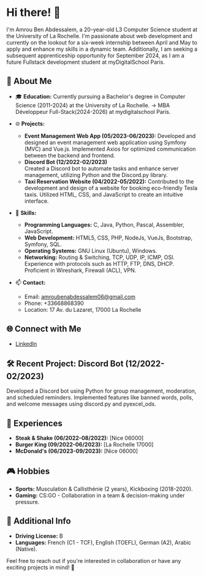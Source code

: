 # Hi there! 👋

I'm Amrou Ben Abdessalem, a 20-year-old L3 Computer Science student at the University of La Rochelle. I'm passionate about web development and currently on the lookout for a six-week internship between April and May to apply and enhance my skills in a dynamic team. Additionally, I am seeking a subsequent apprenticeship opportunity for September 2024, as I am a future Fullstack development student at myDigitalSchool Paris.

## 🚀 About Me

- 🎓 **Education:** Currently pursuing a Bachelor's degree in Computer Science (2011-2024) at the University of La Rochelle.
-> MBA Développeur Full-Stack(2024-2026) at mydigitalschool Paris.
  
- 🌐 **Projects:** 
  - **Event Management Web App (05/2023-06/2023):**
    Developed and designed an event management web application using Symfony (MVC) and Vue.js. Implemented Axios for optimized communication between the backend and frontend.
  - **Discord Bot (12/2022-02/2023)**  
    Created a Discord bot to automate tasks and enhance server management, utilizing Python and the Discord.py library.
  - **Taxi Reservation Website (04/2022-05/2022):**
    Contributed to the development and design of a website for booking eco-friendly Tesla taxis. Utilized HTML, CSS, and JavaScript to create an intuitive interface.

- 🌱 **Skills:** 
  - **Programming Languages:** C, Java, Python, Pascal, Assembler, JavaScript.
  - **Web Development:** HTML5, CSS, PHP, NodeJs, VueJs, Bootstrap, Symfony, SQL.
  - **Operating Systems:** GNU Linux (Ubuntu), Windows.
  - **Networking:** Routing & Switching, TCP, UDP, IP, ICMP, OSI. Experience with protocols such as HTTP, FTP, DNS, DHCP. Proficient in Wireshark, Firewall (ACL), VPN.

- 📫 **Contact:** 
  - Email: amroubenabdessalem06@gmail.com
  - Phone: +33668868390
  - Location: 17 Av. du Lazaret, 17000 La Rochelle

## 🌐 Connect with Me

- [LinkedIn](https://www.linkedin.com/in/amrou-ben-abdessalem-8b4324294/)

## 🛠️ Recent Project: Discord Bot (12/2022-02/2023)

Developed a Discord bot using Python for group management, moderation, and scheduled reminders. Implemented features like banned words, polls, and welcome messages using discord.py and pyexcel_ods.

## 🌟 Experiences

- **Steak & Shake (06/2022-08/2022):** [Nice 06000]
- **Burger King (09/2022-06/2023):** [La Rochelle 17000]
- **McDonald's (06/2023-09/2023):** [Nice 06000]

## 🎮 Hobbies

- **Sports:** Musculation & Callisthénie (2 years), Kickboxing (2018-2020).
- **Gaming:** CS:GO - Collaboration in a team & decision-making under pressure.

## 🚗 Additional Info

- **Driving License:** B
- **Languages:** French (C1 - TCF), English (TOEFL), German (A2), Arabic (Native).

Feel free to reach out if you're interested in collaboration or have any exciting projects in mind! 🚀
